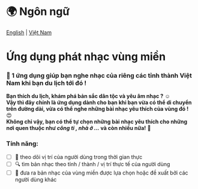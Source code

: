 # 🌍 Ngôn ngữ
[English](README.md) | [Việt Nam](README.vn.md)

# Ứng dụng phát nhạc vùng miền

### 🚀 1 ứng dụng giúp bạn nghe nhạc của riêng các tỉnh thành Việt Nam khi bạn du lịch tới đó !

**Bạn thích du lịch, khám phá bản sắc dân tộc và yêu âm nhạc ?** ☺️ <br>
**Vậy thì đây chính là ứng dụng dành cho bạn khi bạn vừa có thể di chuyển trên đường dài, vừa có thể nghe những bài nhạc yêu thích của vùng đó !** 😍 <br>
**Không chỉ vậy, bạn có thể tự chọn những bài nhạc yêu thích cho những nơi quen thuộc như *công ti , nhà ở ...* và còn nhiều nữa!** 👀 <br>

### Tính năng:
- [ ] 📍 theo dõi vị trí của người dùng trong thời gian thực
- [ ] 🔍 tìm bản nhạc theo tỉnh / thành / vị trí thực tế của người dùng
- [ ] 🎵 đưa ra bản nhạc của vùng miền được lựa chọn hoặc đề xuất bởi các người dùng khác
